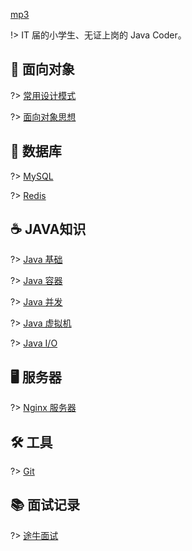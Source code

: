 [mp3](/media/song.mp3 ':include')

!> IT 届的小学生、无证上岗的 Java Coder。

## 💁  面向对象
?> [常用设计模式](notes/设计模式.md)

?> [面向对象思想](notes/面向对象思想.md)

## 💾  数据库
?> [MySQL](notes/MySQL.md)

?> [Redis](notes/Redis.md)

## ☕️  JAVA知识
?> [Java 基础](notes/Java基础.md)

?> [Java 容器](notes/Java容器.md)

?> [Java 并发](notes/Java并发.md)

?> [Java 虚拟机](notes/Java虚拟机.md)

?> [Java I/O](notes/JavaIO.md)

## 🖥  服务器
?> [Nginx 服务器](notes/Nginx.md)

## 🛠  工具
?> [Git](notes/Git.md)

## 📚  面试记录
?> [途牛面试](notes/途牛面试.md)
